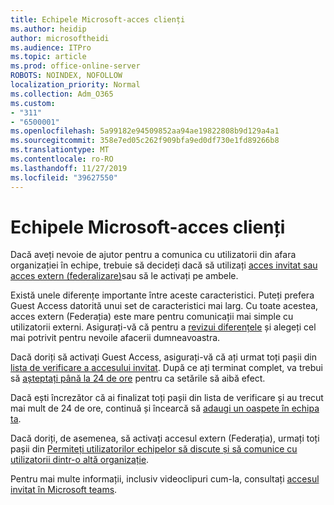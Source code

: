 ```yaml
---
title: Echipele Microsoft-acces clienți
ms.author: heidip
author: microsoftheidi
ms.audience: ITPro
ms.topic: article
ms.prod: office-online-server
ROBOTS: NOINDEX, NOFOLLOW
localization_priority: Normal
ms.collection: Adm_O365
ms.custom:
- "311"
- "6500001"
ms.openlocfilehash: 5a99182e94509852aa94ae19822808b9d129a4a1
ms.sourcegitcommit: 358e7ed05c262f909bfa9ed0df730e1fd89266b8
ms.translationtype: MT
ms.contentlocale: ro-RO
ms.lasthandoff: 11/27/2019
ms.locfileid: "39627550"
---
```

# <a name="microsoft-teams---guest-access"></a>Echipele Microsoft-acces clienți

Dacă aveți nevoie de ajutor pentru a comunica cu utilizatorii din afara organizației în echipe, trebuie să decideți dacă să utilizați [acces invitat sau acces extern (federalizare)](https://docs.microsoft.com/microsoftteams/manage-external-access#external-access-vs-guest-access)sau să le activați pe ambele.

Există unele diferențe importante între aceste caracteristici. Puteți prefera Guest Access datorită unui set de caracteristici mai larg. Cu toate acestea, acces extern (Federația) este mare pentru comunicații mai simple cu utilizatorii externi. Asigurați-vă că pentru a [revizui diferențele](https://docs.microsoft.com/microsoftteams/manage-external-access#external-access-vs-guest-access) și alegeți cel mai potrivit pentru nevoile afacerii dumneavoastra.

Dacă doriți să activați Guest Access, asigurați-vă că ați urmat toți pașii din [lista de verificare a accesului invitat](https://docs.microsoft.com/microsoftteams/guest-access-checklist). După ce ați terminat complet, va trebui să [așteptați până la 24 de ore](https://docs.microsoft.com/microsoftteams/manage-guests#guest-access-latencies) pentru ca setările să aibă efect.

Dacă ești încrezător că ai finalizat toți pașii din lista de verificare și au trecut mai mult de 24 de ore, continuă și încearcă să [adaugi un oaspete în echipa ta](https://support.office.com/article/add-guests-to-a-team-in-teams-fccb4fa6-f864-4508-bdde-256e7384a14f#ID0EAABAAA=Desktop).

Dacă doriți, de asemenea, să activați accesul extern (Federația), urmați toți pașii din [Permiteți utilizatorilor echipelor să discute și să comunice cu utilizatorii dintr-o altă organizație](https://docs.microsoft.com/microsoftteams/manage-external-access#let-your-teams-users-chat-and-communicate-with-users-in-another-organization).

Pentru mai multe informații, inclusiv videoclipuri cum-la, consultați [accesul invitat în Microsoft teams](https://docs.microsoft.com/microsoftteams/guest-access).
